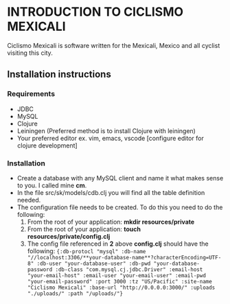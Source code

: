 # INTRODUCTION TO CICLISMO MEXICALI
Ciclismo Mexicali is software written for the Mexicali, Mexico and all cyclist visiting this city.

## Installation instructions

### Requirements
- JDBC
- MySQL
- Clojure
- Leiningen (Preferred method is to install Clojure with leiningen)
- Your preferred editor ex. vim, emacs, vscode [configure editor for clojure development]

### Installation
- Create a database with any MySQL client and name it what makes sense to you.  I called mine **cm**.
- In the file src/sk/models/cdb.clj you will find all the table definition needed.
- The configuration file needs to be created.  To do this you need to do the following:
    1. From the root of your application: **mkdir resources/private**
    2. From the root of your application: **touch resources/private/config.clj**
    3. The config file referenced in **2** above **config.clj** should have the following:
       `{:db-protocl "mysql"
           :db-name "//localhost:3306/**your-database-name**?characterEncoding=UTF-8"
           :db-user "your-database-user"
           :db-pwd "your-database-password
           :db-class "com.mysql.cj.jdbc.Driver"
           :email-host "your-email-host"
           :email-user "your-email-user"
           :email-pwd "your-email-password"
           :port 3000
           :tz "US/Pacific"
           :site-name "Ciclismo Mexicali"
           :base-url "http://0.0.0.0:3000/"
           :uploads "./uploads/"
           :path "/uploads/"}`



